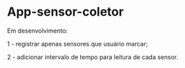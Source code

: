 # App-sensor-coletor
Em desenvolvimento: 

1 - registrar apenas sensores que usuário marcar;

2 - adicionar intervalo de tempo para leitura de cada sensor.

